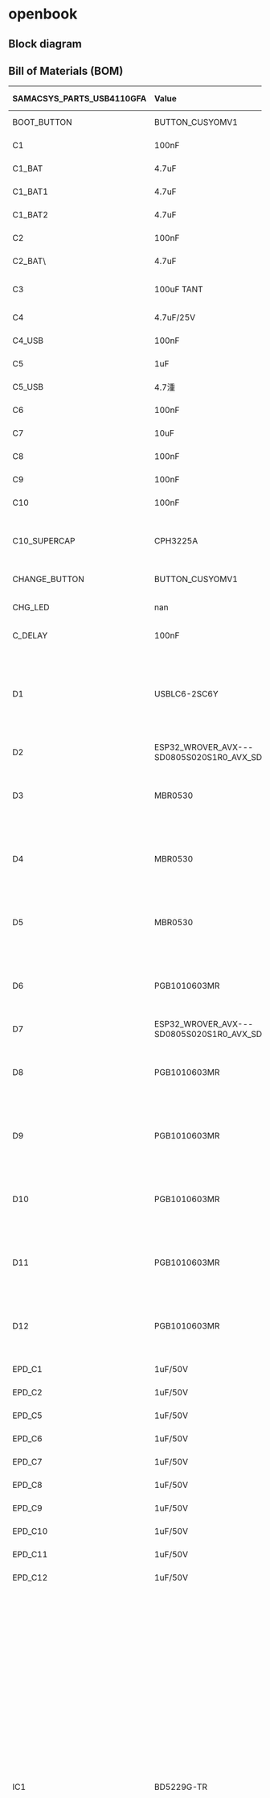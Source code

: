 # openbook

## Block diagram

## Bill of Materials (BOM) 
| SAMACSYS_PARTS_USB4110GFA   | Value                                                                          | Device                                                                                        | Footprint Name                                         | Detailed Description                                                                                                                                                                                                                                                                                                                                                                                                                                                                                 |   ARROW_PART_NUMBER | ARROW_PRICE-STOCK   | AVAILABILITY   | CENTROID_NOT_SPECIFIED   | CHECK_PRICES                                                                                                                                                      | COPYRIGHT                                                                                             | DATASHEET                                                                                          | DESCRIPTION                                                                                                                                                                                                                                                                                                                                                                                                                                                                                          | DIGIKEY_DESCRIPTION        | DIGIKEY_PART_NUMBER   | HEIGHT   | LEAD_FREE   | MANUFACTURER_NAME                 | MANUFACTURER_PART_NUMBER   | MF                  | MFR_NAME          | MOUSER_PART_NUMBER   | MOUSER_PRICE-STOCK                                                                                                  |   MOUSER_TESTING_PART_NUMBER |   MOUSER_TESTING_PRICE-STOCK | MP                  |   MPN | PACKAGE                      | PARTNAME    |   POPULARITY | PREFIX   | PRICE   | PROD_ID    | PURCHASE-URL                                                                                                                                    | ROHS   | SNAPEDA_LINK                                                                            | SPICEMODEL   | SPICEPREFIX   | TEMPERATURE_RANGE_HIGH   | TEMPERATURE_RANGE_LOW   | TP_SIGNAL_NAME   | VALUE              |
|:----------------------------|:-------------------------------------------------------------------------------|:----------------------------------------------------------------------------------------------|:-------------------------------------------------------|:-----------------------------------------------------------------------------------------------------------------------------------------------------------------------------------------------------------------------------------------------------------------------------------------------------------------------------------------------------------------------------------------------------------------------------------------------------------------------------------------------------|--------------------:|:--------------------|:---------------|:-------------------------|:------------------------------------------------------------------------------------------------------------------------------------------------------------------|:------------------------------------------------------------------------------------------------------|:---------------------------------------------------------------------------------------------------|:-----------------------------------------------------------------------------------------------------------------------------------------------------------------------------------------------------------------------------------------------------------------------------------------------------------------------------------------------------------------------------------------------------------------------------------------------------------------------------------------------------|:---------------------------|:----------------------|:---------|:------------|:----------------------------------|:---------------------------|:--------------------|:------------------|:---------------------|:--------------------------------------------------------------------------------------------------------------------|-----------------------------:|-----------------------------:|:--------------------|------:|:-----------------------------|:------------|-------------:|:---------|:--------|:-----------|:------------------------------------------------------------------------------------------------------------------------------------------------|:-------|:----------------------------------------------------------------------------------------|:-------------|:--------------|:-------------------------|:------------------------|:-----------------|:-------------------|
| BOOT_BUTTON                 | BUTTON_CUSYOMV1                                                                | BUTTON_CUSYOMV1                                                                               | MYBUTTON                                               | nan                                                                                                                                                                                                                                                                                                                                                                                                                                                                                                  |                 nan | nan                 | nan            | nan                      | https://industry.panasonic.com/global/en/products/control/switch/light-touch/number/evqpuj02k                                                                     | nan                                                                                                   | nan                                                                                                | nan                                                                                                                                                                                                                                                                                                                                                                                                                                                                                                  | nan                        | nan                   | nan      | nan         | nan                               | nan                        | nan                 | nan               | nan                  | nan                                                                                                                 |                          nan |                          nan | nan                 |   nan | nan                          | nan         |          nan | nan      | nan     | nan        | nan                                                                                                                                             | nan    | nan                                                                                     | nan          | nan           | nan                      | nan                     | nan              | nan                |
| C1                          | 100nF                                                                          | ESP32_WROVER_EAGLE-LTSPICE_CC0402                                                             | ESP32_WROVER_EAGLE-LTSPICE_C0402                       | CAPACITOR, European symbol                                                                                                                                                                                                                                                                                                                                                                                                                                                                           |                 nan | nan                 | nan            | nan                      | https://componentsearchengine.com/part-view/CC0402MRX5R5BB106/YAGEO                                                                                               | nan                                                                                                   | nan                                                                                                | nan                                                                                                                                                                                                                                                                                                                                                                                                                                                                                                  | nan                        | nan                   | nan      | nan         | nan                               | nan                        | nan                 | nan               | nan                  | nan                                                                                                                 |                          nan |                          nan | nan                 |   nan | nan                          | nan         |          nan | nan      | nan     | nan        | nan                                                                                                                                             | nan    | nan                                                                                     | NONE         | C             | nan                      | nan                     | nan              | nan                |
| C1_BAT                      | 4.7uF                                                                          | ESP32_WROVER_EAGLE-LTSPICE_CC0402                                                             | ESP32_WROVER_EAGLE-LTSPICE_C0402                       | CAPACITOR, European symbol                                                                                                                                                                                                                                                                                                                                                                                                                                                                           |                 nan | nan                 | nan            | nan                      | nan                                                                                                                                                               | nan                                                                                                   | nan                                                                                                | nan                                                                                                                                                                                                                                                                                                                                                                                                                                                                                                  | nan                        | nan                   | nan      | nan         | nan                               | nan                        | nan                 | nan               | nan                  | nan                                                                                                                 |                          nan |                          nan | nan                 |   nan | nan                          | nan         |          nan | nan      | nan     | nan        | nan                                                                                                                                             | nan    | nan                                                                                     | NONE         | C             | nan                      | nan                     | nan              | nan                |
| C1_BAT1                     | 4.7uF                                                                          | https://componentsearchengine.com/part-view/R0402%201%25%20100%20K%20(RC0402FR-07100KL)/YAGEO | EAGLE-LTSPICE_C0402                                    | CAPACITOR, European symbol                                                                                                                                                                                                                                                                                                                                                                                                                                                                           |                 nan | nan                 | nan            | nan                      | nan                                                                                                                                                               | nan                                                                                                   | nan                                                                                                | nan                                                                                                                                                                                                                                                                                                                                                                                                                                                                                                  | nan                        | nan                   | nan      | nan         | nan                               | nan                        | nan                 | nan               | nan                  | nan                                                                                                                 |                          nan |                          nan | nan                 |   nan | nan                          | nan         |          nan | nan      | nan     | nan        | nan                                                                                                                                             | nan    | nan                                                                                     | NONE         | C             | nan                      | nan                     | nan              | nan                |
| C1_BAT2                     | 4.7uF                                                                          | EAGLE-LTSPICE_CC0402                                                                          | EAGLE-LTSPICE_C0402                                    | CAPACITOR, European symbol                                                                                                                                                                                                                                                                                                                                                                                                                                                                           |                 nan | nan                 | nan            | nan                      | nan                                                                                                                                                               | nan                                                                                                   | nan                                                                                                | nan                                                                                                                                                                                                                                                                                                                                                                                                                                                                                                  | nan                        | nan                   | nan      | nan         | nan                               | nan                        | nan                 | nan               | nan                  | nan                                                                                                                 |                          nan |                          nan | nan                 |   nan | nan                          | nan         |          nan | nan      | nan     | nan        | nan                                                                                                                                             | nan    | nan                                                                                     | NONE         | C             | nan                      | nan                     | nan              | nan                |
| C2                          | 100nF                                                                          | ESP32_WROVER_EAGLE-LTSPICE_CC0402                                                             | ESP32_WROVER_EAGLE-LTSPICE_C0402                       | CAPACITOR, European symbol                                                                                                                                                                                                                                                                                                                                                                                                                                                                           |                 nan | nan                 | nan            | nan                      | nan                                                                                                                                                               | nan                                                                                                   | nan                                                                                                | nan                                                                                                                                                                                                                                                                                                                                                                                                                                                                                                  | nan                        | nan                   | nan      | nan         | nan                               | nan                        | nan                 | nan               | nan                  | nan                                                                                                                 |                          nan |                          nan | nan                 |   nan | nan                          | nan         |          nan | nan      | nan     | nan        | nan                                                                                                                                             | nan    | nan                                                                                     | NONE         | C             | nan                      | nan                     | nan              | nan                |
| C2_BAT\                     | 4.7uF                                                                          | ESP32_WROVER_EAGLE-LTSPICE_CC0402                                                             | ESP32_WROVER_EAGLE-LTSPICE_C0402                       | CAPACITOR, European symbol                                                                                                                                                                                                                                                                                                                                                                                                                                                                           |                 nan | nan                 | nan            | nan                      | nan                                                                                                                                                               | nan                                                                                                   | nan                                                                                                | nan                                                                                                                                                                                                                                                                                                                                                                                                                                                                                                  | nan                        | nan                   | nan      | nan         | nan                               | nan                        | nan                 | nan               | nan                  | nan                                                                                                                 |                          nan |                          nan | nan                 |   nan | nan                          | nan         |          nan | nan      | nan     | nan        | nan                                                                                                                                             | nan    | nan                                                                                     | NONE         | C             | nan                      | nan                     | nan              | nan                |
| C3                          | 100uF TANT                                                                     | RCL_CPOL-EUCT3528                                                                             | RCL_CT3528                                             | POLARIZED CAPACITOR, European symbol                                                                                                                                                                                                                                                                                                                                                                                                                                                                 |                 nan | nan                 | nan            | nan                      | https://a360.co/4iZy6AA                                                                                                                                           | nan                                                                                                   | nan                                                                                                | nan                                                                                                                                                                                                                                                                                                                                                                                                                                                                                                  | nan                        | nan                   | nan      | nan         | nan                               | nan                        | nan                 | nan               | nan                  | nan                                                                                                                 |                          nan |                          nan | nan                 |   nan | nan                          | nan         |            0 | nan      | nan     | nan        | nan                                                                                                                                             | nan    | nan                                                                                     | nan          | C             | nan                      | nan                     | nan              | nan                |
| C4                          | 4.7uF/25V                                                                      | ESP32_WROVER_EAGLE-LTSPICE_CC0402                                                             | ESP32_WROVER_EAGLE-LTSPICE_C0402                       | CAPACITOR, European symbol                                                                                                                                                                                                                                                                                                                                                                                                                                                                           |                 nan | nan                 | nan            | nan                      | nan                                                                                                                                                               | nan                                                                                                   | nan                                                                                                | nan                                                                                                                                                                                                                                                                                                                                                                                                                                                                                                  | nan                        | nan                   | nan      | nan         | nan                               | nan                        | nan                 | nan               | nan                  | nan                                                                                                                 |                          nan |                          nan | nan                 |   nan | nan                          | nan         |          nan | nan      | nan     | nan        | nan                                                                                                                                             | nan    | nan                                                                                     | NONE         | C             | nan                      | nan                     | nan              | nan                |
| C4_USB                      | 100nF                                                                          | ESP32_WROVER_EAGLE-LTSPICE_CC0402                                                             | ESP32_WROVER_EAGLE-LTSPICE_C0402                       | CAPACITOR, European symbol                                                                                                                                                                                                                                                                                                                                                                                                                                                                           |                 nan | nan                 | nan            | nan                      | nan                                                                                                                                                               | nan                                                                                                   | nan                                                                                                | nan                                                                                                                                                                                                                                                                                                                                                                                                                                                                                                  | nan                        | nan                   | nan      | nan         | nan                               | nan                        | nan                 | nan               | nan                  | nan                                                                                                                 |                          nan |                          nan | nan                 |   nan | nan                          | nan         |          nan | nan      | nan     | nan        | nan                                                                                                                                             | nan    | nan                                                                                     | NONE         | C             | nan                      | nan                     | nan              | nan                |
| C5                          | 1uF                                                                            | ESP32_WROVER_EAGLE-LTSPICE_CC0402                                                             | ESP32_WROVER_EAGLE-LTSPICE_C0402                       | CAPACITOR, European symbol                                                                                                                                                                                                                                                                                                                                                                                                                                                                           |                 nan | nan                 | nan            | nan                      | nan                                                                                                                                                               | nan                                                                                                   | nan                                                                                                | nan                                                                                                                                                                                                                                                                                                                                                                                                                                                                                                  | nan                        | nan                   | nan      | nan         | nan                               | nan                        | nan                 | nan               | nan                  | nan                                                                                                                 |                          nan |                          nan | nan                 |   nan | nan                          | nan         |          nan | nan      | nan     | nan        | nan                                                                                                                                             | nan    | nan                                                                                     | NONE         | C             | nan                      | nan                     | nan              | nan                |
| C5_USB                      | 4.7湩                                                                          | ESP32_WROVER_EAGLE-LTSPICE_CC0402                                                             | ESP32_WROVER_EAGLE-LTSPICE_C0402                       | CAPACITOR, European symbol                                                                                                                                                                                                                                                                                                                                                                                                                                                                           |                 nan | nan                 | nan            | nan                      | nan                                                                                                                                                               | nan                                                                                                   | nan                                                                                                | nan                                                                                                                                                                                                                                                                                                                                                                                                                                                                                                  | nan                        | nan                   | nan      | nan         | nan                               | nan                        | nan                 | nan               | nan                  | nan                                                                                                                 |                          nan |                          nan | nan                 |   nan | nan                          | nan         |          nan | nan      | nan     | nan        | nan                                                                                                                                             | nan    | nan                                                                                     | NONE         | C             | nan                      | nan                     | nan              | nan                |
| C6                          | 100nF                                                                          | ESP32_WROVER_EAGLE-LTSPICE_CC0402                                                             | ESP32_WROVER_EAGLE-LTSPICE_C0402                       | CAPACITOR, European symbol                                                                                                                                                                                                                                                                                                                                                                                                                                                                           |                 nan | nan                 | nan            | nan                      | nan                                                                                                                                                               | nan                                                                                                   | nan                                                                                                | nan                                                                                                                                                                                                                                                                                                                                                                                                                                                                                                  | nan                        | nan                   | nan      | nan         | nan                               | nan                        | nan                 | nan               | nan                  | nan                                                                                                                 |                          nan |                          nan | nan                 |   nan | nan                          | nan         |          nan | nan      | nan     | nan        | nan                                                                                                                                             | nan    | nan                                                                                     | NONE         | C             | nan                      | nan                     | nan              | nan                |
| C7                          | 10uF                                                                           | ESP32_WROVER_EAGLE-LTSPICE_CC0402                                                             | ESP32_WROVER_EAGLE-LTSPICE_C0402                       | CAPACITOR, European symbol                                                                                                                                                                                                                                                                                                                                                                                                                                                                           |                 nan | nan                 | nan            | nan                      | nan                                                                                                                                                               | nan                                                                                                   | nan                                                                                                | nan                                                                                                                                                                                                                                                                                                                                                                                                                                                                                                  | nan                        | nan                   | nan      | nan         | nan                               | nan                        | nan                 | nan               | nan                  | nan                                                                                                                 |                          nan |                          nan | nan                 |   nan | nan                          | nan         |          nan | nan      | nan     | nan        | nan                                                                                                                                             | nan    | nan                                                                                     | NONE         | C             | nan                      | nan                     | nan              | nan                |
| C8                          | 100nF                                                                          | ESP32_WROVER_EAGLE-LTSPICE_CC0402                                                             | ESP32_WROVER_EAGLE-LTSPICE_C0402                       | CAPACITOR, European symbol                                                                                                                                                                                                                                                                                                                                                                                                                                                                           |                 nan | nan                 | nan            | nan                      | nan                                                                                                                                                               | nan                                                                                                   | nan                                                                                                | nan                                                                                                                                                                                                                                                                                                                                                                                                                                                                                                  | nan                        | nan                   | nan      | nan         | nan                               | nan                        | nan                 | nan               | nan                  | nan                                                                                                                 |                          nan |                          nan | nan                 |   nan | nan                          | nan         |          nan | nan      | nan     | nan        | nan                                                                                                                                             | nan    | nan                                                                                     | NONE         | C             | nan                      | nan                     | nan              | nan                |
| C9                          | 100nF                                                                          | EAGLE-LTSPICE_CC0402                                                                          | EAGLE-LTSPICE_C0402                                    | CAPACITOR, European symbol                                                                                                                                                                                                                                                                                                                                                                                                                                                                           |                 nan | nan                 | nan            | nan                      | nan                                                                                                                                                               | nan                                                                                                   | nan                                                                                                | nan                                                                                                                                                                                                                                                                                                                                                                                                                                                                                                  | nan                        | nan                   | nan      | nan         | nan                               | nan                        | nan                 | nan               | nan                  | nan                                                                                                                 |                          nan |                          nan | nan                 |   nan | nan                          | nan         |          nan | nan      | nan     | nan        | nan                                                                                                                                             | nan    | nan                                                                                     | NONE         | C             | nan                      | nan                     | nan              | nan                |
| C10                         | 100nF                                                                          | ESP32_WROVER_EAGLE-LTSPICE_CC0402                                                             | ESP32_WROVER_EAGLE-LTSPICE_C0402                       | CAPACITOR, European symbol                                                                                                                                                                                                                                                                                                                                                                                                                                                                           |                 nan | nan                 | nan            | nan                      | nan                                                                                                                                                               | nan                                                                                                   | nan                                                                                                | nan                                                                                                                                                                                                                                                                                                                                                                                                                                                                                                  | nan                        | nan                   | nan      | nan         | nan                               | nan                        | nan                 | nan               | nan                  | nan                                                                                                                 |                          nan |                          nan | nan                 |   nan | nan                          | nan         |          nan | nan      | nan     | nan        | nan                                                                                                                                             | nan    | nan                                                                                     | NONE         | C             | nan                      | nan                     | nan              | nan                |
| C10_SUPERCAP                | CPH3225A                                                                       | CPH3225A                                                                                      | CAPCP3225X100N                                         | Cap 0.011F 3.3V 1210 Flat Check availability                                                                                                                                                                                                                                                                                                                                                                                                                                                         |                 nan | nan                 | Not in stock   | nan                      | https://www.snapeda.com/parts/CPH3225A/Seiko+Instruments/view-part/?ref=eda                                                                                       | nan                                                                                                   | nan                                                                                                | 11 mF (EDLC) Supercapacitor 3.3 V 1210 (3225 Metric) - -                                                                                                                                                                                                                                                                                                                                                                                                                                             | nan                        | nan                   | nan      | nan         | nan                               | nan                        | Seiko Instruments   | nan               | nan                  | nan                                                                                                                 |                          nan |                          nan | CPH3225A            |   nan | 1210 Seiko                   | nan         |          nan | nan      | None    | nan        | https://www.snapeda.com/api/url_track_click_mouser/?unipart_id=562593&manufacturer=Seiko Instruments&part_name=CPH3225A&search_term=None        | nan    | https://www.snapeda.com/parts/CPH3225A/Seiko+Instruments/view-part/?ref=snap            | nan          | nan           | nan                      | nan                     | nan              | nan                |
| CHANGE_BUTTON               | BUTTON_CUSYOMV1                                                                | BUTTON_CUSYOMV1                                                                               | MYBUTTON                                               | nan                                                                                                                                                                                                                                                                                                                                                                                                                                                                                                  |                 nan | nan                 | nan            | nan                      | https://industry.panasonic.com/global/en/products/control/switch/light-touch/number/evqpuj02k                                                                     | nan                                                                                                   | nan                                                                                                | nan                                                                                                                                                                                                                                                                                                                                                                                                                                                                                                  | nan                        | nan                   | nan      | nan         | nan                               | nan                        | nan                 | nan               | nan                  | nan                                                                                                                 |                          nan |                          nan | nan                 |   nan | nan                          | nan         |          nan | nan      | nan     | nan        | nan                                                                                                                                             | nan    | nan                                                                                     | nan          | nan           | nan                      | nan                     | nan              | nan                |
| CHG_LED                     | nan                                                                            | ADAFRUIT_LEDCHIP-LED0603                                                                      | ADAFRUIT_CHIP-LED0603                                  | LED                                                                                                                                                                                                                                                                                                                                                                                                                                                                                                  |                 nan | nan                 | nan            | nan                      | https://www.snapeda.com/parts/KP-1608SURCK/Kingbright/view-part/?ref=search&t=LED%200603 SAU https://www.snapeda.com/parts/7012X1/VCC/view-part/?ref=search&t=led | nan                                                                                                   | nan                                                                                                | nan                                                                                                                                                                                                                                                                                                                                                                                                                                                                                                  | nan                        | nan                   | nan      | nan         | nan                               | nan                        | nan                 | nan               | nan                  | nan                                                                                                                 |                          nan |                          nan | nan                 |   nan | nan                          | nan         |          nan | nan      | nan     | nan        | nan                                                                                                                                             | nan    | nan                                                                                     | nan          | nan           | nan                      | nan                     | nan              | nan                |
| C_DELAY                     | 100nF                                                                          | ESP32_WROVER_EAGLE-LTSPICE_CC0402                                                             | ESP32_WROVER_EAGLE-LTSPICE_C0402                       | CAPACITOR, European symbol                                                                                                                                                                                                                                                                                                                                                                                                                                                                           |                 nan | nan                 | nan            | nan                      | nan                                                                                                                                                               | nan                                                                                                   | nan                                                                                                | nan                                                                                                                                                                                                                                                                                                                                                                                                                                                                                                  | nan                        | nan                   | nan      | nan         | nan                               | nan                        | nan                 | nan               | nan                  | nan                                                                                                                 |                          nan |                          nan | nan                 |   nan | nan                          | nan         |          nan | nan      | nan     | nan        | nan                                                                                                                                             | nan    | nan                                                                                     | NONE         | C             | nan                      | nan                     | nan              | nan                |
| D1                          | USBLC6-2SC6Y                                                                   | USBLC6-2SC6Y                                                                                  | SOT95P280X145-6N                                       | Low Cap. ESD Protection Auto SOT-23-6 STMicroelectronics USBLC6-2SC6Y, Dual Uni-Directional TVS Diode Array, 6-Pin SOT-23                                                                                                                                                                                                                                                                                                                                                                            |                 nan | nan                 | In Stock       | nan                      | https://www.snapeda.com/parts/USBLC6-2SC6Y/STMicroelectronics/view-part/?ref=eda                                                                                  | nan                                                                                                   | nan                                                                                                | 17V Clamp 5A (8/20盜) Ipp Tvs Diode Surface Mount SOT-23-6                                                                                                                                                                                                                                                                                                                                                                                                                                           | nan                        | nan                   | nan      | nan         | nan                               | nan                        | STMicroelectronics  | nan               | nan                  | nan                                                                                                                 |                          nan |                          nan | USBLC6-2SC6Y        |   nan | SOT-23-6 STMicroelectronics  | nan         |          nan | nan      | None    | nan        | nan                                                                                                                                             | nan    | https://www.snapeda.com/parts/USBLC6-2SC6Y/STMicroelectronics/view-part/?ref=snap       | nan          | nan           | nan                      | nan                     | nan              | nan                |
| D2                          | ESP32_WROVER_AVX---SD0805S020S1R0_AVX_SD0805S020S1R0_0_0AVX_SD0805S020S1R0_0_0 | ESP32_WROVER_AVX---SD0805S020S1R0_AVX_SD0805S020S1R0_0_0AVX_SD0805S020S1R0_0_0                | ESP32_WROVER_AVX---SD0805S020S1R0_AVX_SD0805S020S1R0_0 | Schottky Barrier Rectifier Diode                                                                                                                                                                                                                                                                                                                                                                                                                                                                     |                 nan | nan                 | nan            | No                       | https://eu.mouser.com/ProductDetail/KYOCERA-AVX/SD0805S020S1R0?qs=jCA%252BPfw4LHbpkAoSnwrdjw%3D%3D                                                                | nan                                                                                                   | http://datasheets.avx.com/schottky.pdf                                                             | nan                                                                                                                                                                                                                                                                                                                                                                                                                                                                                                  | DIODE SCHOTTKY 20V 1A 0805 | 478-7800-1-ND         | nan      | yes         | nan                               | nan                        | AVX                 | nan               | 581-SD0805S020S1R0   | nan                                                                                                                 |                          nan |                          nan | nan                 |   nan | 0805 (2012 metric)           | nan         |          nan | D        | nan     | nan        | nan                                                                                                                                             | yes    | nan                                                                                     | nan          | nan           | +125蚓                   | -55蚓                   | nan              | nan                |
| D3                          | MBR0530                                                                        | MBR0530                                                                                       | SOD3716X135N                                           | ON SEMICONDUCTOR - MBR0530 - DIODE, SCHOTTKY, 0.5A, 30V, SOD-123                                                                                                                                                                                                                                                                                                                                                                                                                                     |                 nan | nan                 | In Stock       | nan                      | https://eu.mouser.com/ProductDetail/KYOCERA-AVX/SD0805S020S1R0?qs=jCA%252BPfw4LHbpkAoSnwrdjw%3D%3D                                                                | nan                                                                                                   | nan                                                                                                | Diode Schottky 30 V 500mA Surface Mount SOD-123                                                                                                                                                                                                                                                                                                                                                                                                                                                      | nan                        | nan                   | nan      | nan         | nan                               | nan                        | ON Semiconductor    | nan               | nan                  | nan                                                                                                                 |                          nan |                          nan | MBR0530             |   nan | SOD-123-2 ON Semiconductor   | nan         |          nan | nan      | None    | nan        | https://www.snapeda.com/api/url_track_click_mouser/?unipart_id=179458&manufacturer=ON Semiconductor&part_name=MBR0530&search_term=None          | nan    | https://www.snapeda.com/parts/MBR0530/Onsemi/view-part/?ref=snap                        | nan          | nan           | nan                      | nan                     | nan              | nan                |
| D4                          | MBR0530                                                                        | MBR0530                                                                                       | SOD3716X135N                                           | ON SEMICONDUCTOR - MBR0530 - DIODE, SCHOTTKY, 0.5A, 30V, SOD-123                                                                                                                                                                                                                                                                                                                                                                                                                                     |                 nan | nan                 | In Stock       | nan                      | https://www.snapeda.com/parts/MBR0530/Onsemi/view-part/?ref=eda                                                                                                   | nan                                                                                                   | nan                                                                                                | Diode Schottky 30 V 500mA Surface Mount SOD-123                                                                                                                                                                                                                                                                                                                                                                                                                                                      | nan                        | nan                   | nan      | nan         | nan                               | nan                        | ON Semiconductor    | nan               | nan                  | nan                                                                                                                 |                          nan |                          nan | MBR0530             |   nan | SOD-123-2 ON Semiconductor   | nan         |          nan | nan      | None    | nan        | https://www.snapeda.com/api/url_track_click_mouser/?unipart_id=179458&manufacturer=ON Semiconductor&part_name=MBR0530&search_term=None          | nan    | https://www.snapeda.com/parts/MBR0530/Onsemi/view-part/?ref=snap                        | nan          | nan           | nan                      | nan                     | nan              | nan                |
| D5                          | MBR0530                                                                        | MBR0530                                                                                       | SOD3716X135N                                           | ON SEMICONDUCTOR - MBR0530 - DIODE, SCHOTTKY, 0.5A, 30V, SOD-123                                                                                                                                                                                                                                                                                                                                                                                                                                     |                 nan | nan                 | In Stock       | nan                      | https://www.snapeda.com/parts/MBR0530/Onsemi/view-part/?ref=eda                                                                                                   | nan                                                                                                   | nan                                                                                                | Diode Schottky 30 V 500mA Surface Mount SOD-123                                                                                                                                                                                                                                                                                                                                                                                                                                                      | nan                        | nan                   | nan      | nan         | nan                               | nan                        | ON Semiconductor    | nan               | nan                  | nan                                                                                                                 |                          nan |                          nan | MBR0530             |   nan | SOD-123-2 ON Semiconductor   | nan         |          nan | nan      | None    | nan        | https://www.snapeda.com/api/url_track_click_mouser/?unipart_id=179458&manufacturer=ON Semiconductor&part_name=MBR0530&search_term=None          | nan    | https://www.snapeda.com/parts/MBR0530/Onsemi/view-part/?ref=snap                        | nan          | nan           | nan                      | nan                     | nan              | nan                |
| D6                          | PGB1010603MR                                                                   | PGB1010603MR                                                                                  | DIOC1608X36N                                           | Check availability                                                                                                                                                                                                                                                                                                                                                                                                                                                                                   |                 nan | nan                 | In Stock       | nan                      | https://www.snapeda.com/parts/PGB1010603MR/Littelfuse/view-part/?ref=eda                                                                                          | nan                                                                                                   | nan                                                                                                | 150V (Typ) Clamp - Ipp Tvs Diode Surface Mount 0603 (1608 Metric)                                                                                                                                                                                                                                                                                                                                                                                                                                    | nan                        | nan                   | nan      | nan         | nan                               | nan                        | Littelfuse Inc.     | nan               | nan                  | nan                                                                                                                 |                          nan |                          nan | PGB1010603MR        |   nan | 0603 Littelfuse Inc.         | nan         |          nan | nan      | None    | nan        | https://www.snapeda.com/api/url_track_click_mouser/?unipart_id=5659453&manufacturer=Littelfuse Inc.&part_name=PGB1010603MR&search_term=None     | nan    | https://www.snapeda.com/parts/PGB1010603MR/Littelfuse/view-part/?ref=snap               | nan          | nan           | nan                      | nan                     | nan              | nan                |
| D7                          | ESP32_WROVER_AVX---SD0805S020S1R0_AVX_SD0805S020S1R0_0_0AVX_SD0805S020S1R0_0_0 | ESP32_WROVER_AVX---SD0805S020S1R0_AVX_SD0805S020S1R0_0_0AVX_SD0805S020S1R0_0_0                | ESP32_WROVER_AVX---SD0805S020S1R0_AVX_SD0805S020S1R0_0 | Schottky Barrier Rectifier Diode                                                                                                                                                                                                                                                                                                                                                                                                                                                                     |                 nan | nan                 | nan            | No                       | https://eu.mouser.com/ProductDetail/KYOCERA-AVX/SD0805S020S1R0?qs=jCA%252BPfw4LHbpkAoSnwrdjw%3D%3D                                                                | nan                                                                                                   | http://datasheets.avx.com/schottky.pdf                                                             | nan                                                                                                                                                                                                                                                                                                                                                                                                                                                                                                  | DIODE SCHOTTKY 20V 1A 0805 | 478-7800-1-ND         | nan      | yes         | nan                               | nan                        | AVX                 | nan               | 581-SD0805S020S1R0   | nan                                                                                                                 |                          nan |                          nan | nan                 |   nan | 0805 (2012 metric)           | nan         |          nan | D        | nan     | nan        | nan                                                                                                                                             | yes    | nan                                                                                     | nan          | nan           | +125蚓                   | -55蚓                   | nan              | nan                |
| D8                          | PGB1010603MR                                                                   | PGB1010603MR                                                                                  | DIOC1608X36N                                           | Check availability                                                                                                                                                                                                                                                                                                                                                                                                                                                                                   |                 nan | nan                 | In Stock       | nan                      | https://www.snapeda.com/parts/PGB1010603MR/Littelfuse/view-part/?ref=eda                                                                                          | nan                                                                                                   | nan                                                                                                | 150V (Typ) Clamp - Ipp Tvs Diode Surface Mount 0603 (1608 Metric)                                                                                                                                                                                                                                                                                                                                                                                                                                    | nan                        | nan                   | nan      | nan         | nan                               | nan                        | Littelfuse Inc.     | nan               | nan                  | nan                                                                                                                 |                          nan |                          nan | PGB1010603MR        |   nan | 0603 Littelfuse Inc.         | nan         |          nan | nan      | None    | nan        | https://www.snapeda.com/api/url_track_click_mouser/?unipart_id=5659453&manufacturer=Littelfuse Inc.&part_name=PGB1010603MR&search_term=None     | nan    | https://www.snapeda.com/parts/PGB1010603MR/Littelfuse/view-part/?ref=snap               | nan          | nan           | nan                      | nan                     | nan              | nan                |
| D9                          | PGB1010603MR                                                                   | PGB1010603MR                                                                                  | DIOC1608X36N                                           | Check availability                                                                                                                                                                                                                                                                                                                                                                                                                                                                                   |                 nan | nan                 | In Stock       | nan                      | https://www.snapeda.com/parts/PGB1010603MR/Littelfuse/view-part/?ref=eda                                                                                          | nan                                                                                                   | nan                                                                                                | 150V (Typ) Clamp - Ipp Tvs Diode Surface Mount 0603 (1608 Metric)                                                                                                                                                                                                                                                                                                                                                                                                                                    | nan                        | nan                   | nan      | nan         | nan                               | nan                        | Littelfuse Inc.     | nan               | nan                  | nan                                                                                                                 |                          nan |                          nan | PGB1010603MR        |   nan | 0603 Littelfuse Inc.         | nan         |          nan | nan      | None    | nan        | https://www.snapeda.com/api/url_track_click_mouser/?unipart_id=5659453&manufacturer=Littelfuse Inc.&part_name=PGB1010603MR&search_term=None     | nan    | https://www.snapeda.com/parts/PGB1010603MR/Littelfuse/view-part/?ref=snap               | nan          | nan           | nan                      | nan                     | nan              | nan                |
| D10                         | PGB1010603MR                                                                   | PGB1010603MR                                                                                  | DIOC1608X36N                                           | Check availability                                                                                                                                                                                                                                                                                                                                                                                                                                                                                   |                 nan | nan                 | In Stock       | nan                      | https://www.snapeda.com/parts/PGB1010603MR/Littelfuse/view-part/?ref=eda                                                                                          | nan                                                                                                   | nan                                                                                                | 150V (Typ) Clamp - Ipp Tvs Diode Surface Mount 0603 (1608 Metric)                                                                                                                                                                                                                                                                                                                                                                                                                                    | nan                        | nan                   | nan      | nan         | nan                               | nan                        | Littelfuse Inc.     | nan               | nan                  | nan                                                                                                                 |                          nan |                          nan | PGB1010603MR        |   nan | 0603 Littelfuse Inc.         | nan         |          nan | nan      | None    | nan        | https://www.snapeda.com/api/url_track_click_mouser/?unipart_id=5659453&manufacturer=Littelfuse Inc.&part_name=PGB1010603MR&search_term=None     | nan    | https://www.snapeda.com/parts/PGB1010603MR/Littelfuse/view-part/?ref=snap               | nan          | nan           | nan                      | nan                     | nan              | nan                |
| D11                         | PGB1010603MR                                                                   | PGB1010603MR                                                                                  | DIOC1608X36N                                           | Check availability                                                                                                                                                                                                                                                                                                                                                                                                                                                                                   |                 nan | nan                 | In Stock       | nan                      | https://www.snapeda.com/parts/PGB1010603MR/Littelfuse/view-part/?ref=eda                                                                                          | nan                                                                                                   | nan                                                                                                | 150V (Typ) Clamp - Ipp Tvs Diode Surface Mount 0603 (1608 Metric)                                                                                                                                                                                                                                                                                                                                                                                                                                    | nan                        | nan                   | nan      | nan         | nan                               | nan                        | Littelfuse Inc.     | nan               | nan                  | nan                                                                                                                 |                          nan |                          nan | PGB1010603MR        |   nan | 0603 Littelfuse Inc.         | nan         |          nan | nan      | None    | nan        | https://www.snapeda.com/api/url_track_click_mouser/?unipart_id=5659453&manufacturer=Littelfuse Inc.&part_name=PGB1010603MR&search_term=None     | nan    | https://www.snapeda.com/parts/PGB1010603MR/Littelfuse/view-part/?ref=snap               | nan          | nan           | nan                      | nan                     | nan              | nan                |
| D12                         | PGB1010603MR                                                                   | PGB1010603MR                                                                                  | DIOC1608X36N                                           | Check availability                                                                                                                                                                                                                                                                                                                                                                                                                                                                                   |                 nan | nan                 | In Stock       | nan                      | https://www.snapeda.com/parts/PGB1010603MR/Littelfuse/view-part/?ref=eda                                                                                          | nan                                                                                                   | nan                                                                                                | 150V (Typ) Clamp - Ipp Tvs Diode Surface Mount 0603 (1608 Metric)                                                                                                                                                                                                                                                                                                                                                                                                                                    | nan                        | nan                   | nan      | nan         | nan                               | nan                        | Littelfuse Inc.     | nan               | nan                  | nan                                                                                                                 |                          nan |                          nan | PGB1010603MR        |   nan | 0603 Littelfuse Inc.         | nan         |          nan | nan      | None    | nan        | https://www.snapeda.com/api/url_track_click_mouser/?unipart_id=5659453&manufacturer=Littelfuse Inc.&part_name=PGB1010603MR&search_term=None     | nan    | https://www.snapeda.com/parts/PGB1010603MR/Littelfuse/view-part/?ref=snap               | nan          | nan           | nan                      | nan                     | nan              | nan                |
| EPD_C1                      | 1uF/50V                                                                        | ESP32_WROVER_EAGLE-LTSPICE_CC0402                                                             | ESP32_WROVER_EAGLE-LTSPICE_C0402                       | CAPACITOR, European symbol                                                                                                                                                                                                                                                                                                                                                                                                                                                                           |                 nan | nan                 | nan            | nan                      | nan                                                                                                                                                               | nan                                                                                                   | nan                                                                                                | nan                                                                                                                                                                                                                                                                                                                                                                                                                                                                                                  | nan                        | nan                   | nan      | nan         | nan                               | nan                        | nan                 | nan               | nan                  | nan                                                                                                                 |                          nan |                          nan | nan                 |   nan | nan                          | nan         |          nan | nan      | nan     | nan        | nan                                                                                                                                             | nan    | nan                                                                                     | NONE         | C             | nan                      | nan                     | nan              | nan                |
| EPD_C2                      | 1uF/50V                                                                        | ESP32_WROVER_EAGLE-LTSPICE_CC0402                                                             | ESP32_WROVER_EAGLE-LTSPICE_C0402                       | CAPACITOR, European symbol                                                                                                                                                                                                                                                                                                                                                                                                                                                                           |                 nan | nan                 | nan            | nan                      | nan                                                                                                                                                               | nan                                                                                                   | nan                                                                                                | nan                                                                                                                                                                                                                                                                                                                                                                                                                                                                                                  | nan                        | nan                   | nan      | nan         | nan                               | nan                        | nan                 | nan               | nan                  | nan                                                                                                                 |                          nan |                          nan | nan                 |   nan | nan                          | nan         |          nan | nan      | nan     | nan        | nan                                                                                                                                             | nan    | nan                                                                                     | NONE         | C             | nan                      | nan                     | nan              | nan                |
| EPD_C5                      | 1uF/50V                                                                        | ESP32_WROVER_EAGLE-LTSPICE_CC0402                                                             | ESP32_WROVER_EAGLE-LTSPICE_C0402                       | CAPACITOR, European symbol                                                                                                                                                                                                                                                                                                                                                                                                                                                                           |                 nan | nan                 | nan            | nan                      | nan                                                                                                                                                               | nan                                                                                                   | nan                                                                                                | nan                                                                                                                                                                                                                                                                                                                                                                                                                                                                                                  | nan                        | nan                   | nan      | nan         | nan                               | nan                        | nan                 | nan               | nan                  | nan                                                                                                                 |                          nan |                          nan | nan                 |   nan | nan                          | nan         |          nan | nan      | nan     | nan        | nan                                                                                                                                             | nan    | nan                                                                                     | NONE         | C             | nan                      | nan                     | nan              | nan                |
| EPD_C6                      | 1uF/50V                                                                        | ESP32_WROVER_EAGLE-LTSPICE_CC0402                                                             | ESP32_WROVER_EAGLE-LTSPICE_C0402                       | CAPACITOR, European symbol                                                                                                                                                                                                                                                                                                                                                                                                                                                                           |                 nan | nan                 | nan            | nan                      | nan                                                                                                                                                               | nan                                                                                                   | nan                                                                                                | nan                                                                                                                                                                                                                                                                                                                                                                                                                                                                                                  | nan                        | nan                   | nan      | nan         | nan                               | nan                        | nan                 | nan               | nan                  | nan                                                                                                                 |                          nan |                          nan | nan                 |   nan | nan                          | nan         |          nan | nan      | nan     | nan        | nan                                                                                                                                             | nan    | nan                                                                                     | NONE         | C             | nan                      | nan                     | nan              | nan                |
| EPD_C7                      | 1uF/50V                                                                        | ESP32_WROVER_EAGLE-LTSPICE_CC0402                                                             | ESP32_WROVER_EAGLE-LTSPICE_C0402                       | CAPACITOR, European symbol                                                                                                                                                                                                                                                                                                                                                                                                                                                                           |                 nan | nan                 | nan            | nan                      | nan                                                                                                                                                               | nan                                                                                                   | nan                                                                                                | nan                                                                                                                                                                                                                                                                                                                                                                                                                                                                                                  | nan                        | nan                   | nan      | nan         | nan                               | nan                        | nan                 | nan               | nan                  | nan                                                                                                                 |                          nan |                          nan | nan                 |   nan | nan                          | nan         |          nan | nan      | nan     | nan        | nan                                                                                                                                             | nan    | nan                                                                                     | NONE         | C             | nan                      | nan                     | nan              | nan                |
| EPD_C8                      | 1uF/50V                                                                        | ESP32_WROVER_EAGLE-LTSPICE_CC0402                                                             | ESP32_WROVER_EAGLE-LTSPICE_C0402                       | CAPACITOR, European symbol                                                                                                                                                                                                                                                                                                                                                                                                                                                                           |                 nan | nan                 | nan            | nan                      | nan                                                                                                                                                               | nan                                                                                                   | nan                                                                                                | nan                                                                                                                                                                                                                                                                                                                                                                                                                                                                                                  | nan                        | nan                   | nan      | nan         | nan                               | nan                        | nan                 | nan               | nan                  | nan                                                                                                                 |                          nan |                          nan | nan                 |   nan | nan                          | nan         |          nan | nan      | nan     | nan        | nan                                                                                                                                             | nan    | nan                                                                                     | NONE         | C             | nan                      | nan                     | nan              | nan                |
| EPD_C9                      | 1uF/50V                                                                        | ESP32_WROVER_EAGLE-LTSPICE_CC0402                                                             | ESP32_WROVER_EAGLE-LTSPICE_C0402                       | CAPACITOR, European symbol                                                                                                                                                                                                                                                                                                                                                                                                                                                                           |                 nan | nan                 | nan            | nan                      | nan                                                                                                                                                               | nan                                                                                                   | nan                                                                                                | nan                                                                                                                                                                                                                                                                                                                                                                                                                                                                                                  | nan                        | nan                   | nan      | nan         | nan                               | nan                        | nan                 | nan               | nan                  | nan                                                                                                                 |                          nan |                          nan | nan                 |   nan | nan                          | nan         |          nan | nan      | nan     | nan        | nan                                                                                                                                             | nan    | nan                                                                                     | NONE         | C             | nan                      | nan                     | nan              | nan                |
| EPD_C10                     | 1uF/50V                                                                        | ESP32_WROVER_EAGLE-LTSPICE_CC0402                                                             | ESP32_WROVER_EAGLE-LTSPICE_C0402                       | CAPACITOR, European symbol                                                                                                                                                                                                                                                                                                                                                                                                                                                                           |                 nan | nan                 | nan            | nan                      | nan                                                                                                                                                               | nan                                                                                                   | nan                                                                                                | nan                                                                                                                                                                                                                                                                                                                                                                                                                                                                                                  | nan                        | nan                   | nan      | nan         | nan                               | nan                        | nan                 | nan               | nan                  | nan                                                                                                                 |                          nan |                          nan | nan                 |   nan | nan                          | nan         |          nan | nan      | nan     | nan        | nan                                                                                                                                             | nan    | nan                                                                                     | NONE         | C             | nan                      | nan                     | nan              | nan                |
| EPD_C11                     | 1uF/50V                                                                        | ESP32_WROVER_EAGLE-LTSPICE_CC0402                                                             | ESP32_WROVER_EAGLE-LTSPICE_C0402                       | CAPACITOR, European symbol                                                                                                                                                                                                                                                                                                                                                                                                                                                                           |                 nan | nan                 | nan            | nan                      | nan                                                                                                                                                               | nan                                                                                                   | nan                                                                                                | nan                                                                                                                                                                                                                                                                                                                                                                                                                                                                                                  | nan                        | nan                   | nan      | nan         | nan                               | nan                        | nan                 | nan               | nan                  | nan                                                                                                                 |                          nan |                          nan | nan                 |   nan | nan                          | nan         |          nan | nan      | nan     | nan        | nan                                                                                                                                             | nan    | nan                                                                                     | NONE         | C             | nan                      | nan                     | nan              | nan                |
| EPD_C12                     | 1uF/50V                                                                        | ESP32_WROVER_EAGLE-LTSPICE_CC0402                                                             | ESP32_WROVER_EAGLE-LTSPICE_C0402                       | CAPACITOR, European symbol                                                                                                                                                                                                                                                                                                                                                                                                                                                                           |                 nan | nan                 | nan            | nan                      | nan                                                                                                                                                               | nan                                                                                                   | nan                                                                                                | nan                                                                                                                                                                                                                                                                                                                                                                                                                                                                                                  | nan                        | nan                   | nan      | nan         | nan                               | nan                        | nan                 | nan               | nan                  | nan                                                                                                                 |                          nan |                          nan | nan                 |   nan | nan                          | nan         |          nan | nan      | nan     | nan        | nan                                                                                                                                             | nan    | nan                                                                                     | NONE         | C             | nan                      | nan                     | nan              | nan                |
| IC1                         | BD5229G-TR                                                                     | BD5229G-TR                                                                                    | SOT95P280X125-5N                                       | Voltage Detector with Adjustable Delay Time: CMOS processes are utilized to develop high precision, low current consumption CMOS reset ICs that allow arbitrary setting of the delay time. The extensive lineup includes both Nch Open Drain and CMOS output types in a wide range of detection voltages (from 2.3V to 6.0V, in 0.1V steps), enabling selection of the ideal solution based on customer requirements. In addition, the entire series is of course both lead-free and RoHS-compliant. |                 nan | nan                 | nan            | nan                      | https://componentsearchengine.com/part-view/BD5229G-TR/ROHM%20Semiconductor                                                                                       | nan                                                                                                   | nan                                                                                                | Voltage Detector with Adjustable Delay Time: CMOS processes are utilized to develop high precision, low current consumption CMOS reset ICs that allow arbitrary setting of the delay time. The extensive lineup includes both Nch Open Drain and CMOS output types in a wide range of detection voltages (from 2.3V to 6.0V, in 0.1V steps), enabling selection of the ideal solution based on customer requirements. In addition, the entire series is of course both lead-free and RoHS-compliant. | nan                        | nan                   | 1.25mm   | nan         | ROHM Semiconductor                | BD5229G-TR                 | nan                 | nan               | 755-BD5229G-TR       | https://www.mouser.co.uk/ProductDetail/ROHM-Semiconductor/BD5229G-TR?qs=4kLU8WoGk0vvnhrrYwdszw%3D%3D                |                          nan |                          nan | nan                 |   nan | nan                          | nan         |          nan | nan      | nan     | nan        | nan                                                                                                                                             | nan    | nan                                                                                     | nan          | nan           | nan                      | nan                     | nan              | nan                |
| IC4                         | XC6220A331MR-G                                                                 | XC6220A331MR-G                                                                                | SOT95P280X120-5N                                       | LDO Voltage Regulators                                                                                                                                                                                                                                                                                                                                                                                                                                                                               |                 nan | nan                 | nan            | nan                      | https://componentsearchengine.com/part-view/XC6220A331MR-G/Torex                                                                                                  | nan                                                                                                   | nan                                                                                                | LDO Voltage Regulators                                                                                                                                                                                                                                                                                                                                                                                                                                                                               | nan                        | nan                   | 1.2mm    | nan         | Torex                             | XC6220A331MR-G             | nan                 | nan               | 865-XC6220A331MR-G   | https://www.mouser.co.uk/ProductDetail/Torex-Semiconductor/XC6220A331MR-G?qs=AsjdqWjXhJ8ZSWznL1J0gg%3D%3D           |                          nan |                          nan | nan                 |   nan | nan                          | nan         |          nan | nan      | nan     | nan        | nan                                                                                                                                             | nan    | nan                                                                                     | nan          | nan           | nan                      | nan                     | nan              | nan                |
| J1                          | FH34SRJ-24S-0.5SH_99_                                                          | FH34SRJ-24S-0.5SH_99_                                                                         | FH34SRJ24S05SH99                                       | 24 Position FFC, FPC Connector Contacts, Top and Bottom 0.020 (0.50mm) Surface Mount, Right Angle"                                                                                                                                                                                                                                                                                                                                                                                                   |                 nan | nan                 | nan            | nan                      | https://componentsearchengine.com/part-view/XC6220A331MR-G/Torex                                                                                                  | nan                                                                                                   | nan                                                                                                | 24 Position FFC, FPC Connector Contacts, Top and Bottom 0.020 (0.50mm) Surface Mount, Right Angle"                                                                                                                                                                                                                                                                                                                                                                                                   | nan                        | nan                   | 1.1mm    | nan         | Hirose                            | FH34SRJ-24S-0.5SH(99)      | nan                 | nan               | 798-FH34SRJ24S05SH99 | https://www.mouser.co.uk/ProductDetail/Hirose-Connector/FH34SRJ-24S-0.5SH99?qs=vcbW%252B4%252BSTIpKBl5ap9J8Fw%3D%3D |                          nan |                          nan | nan                 |   nan | nan                          | nan         |          nan | nan      | nan     | nan        | nan                                                                                                                                             | nan    | nan                                                                                     | nan          | nan           | nan                      | nan                     | nan              | nan                |
| J2                          | SAMACSYS_PARTS_USB4110-GF-A                                                    | SAMACSYS_PARTS_USB4110-GF-A                                                                   | SAMACSYS_PARTS_USB4110GFA                              | CONN USB 2.0 TYPE-C R/A SMT                                                                                                                                                                                                                                                                                                                                                                                                                                                                          |                 nan | nan                 | nan            | nan                      | https://componentsearchengine.com/part-view/USB4110-GF-A/GCT%20(GLOBAL%20CONNECTOR%20TECHNOLOGY)                                                                  | nan                                                                                                   | nan                                                                                                | CONN USB 2.0 TYPE-C R/A SMT                                                                                                                                                                                                                                                                                                                                                                                                                                                                          | nan                        | nan                   | 3.26mm   | nan         | GCT (GLOBAL CONNECTOR TECHNOLOGY) | USB4110-GF-A               | nan                 | nan               | 640-USB4110-GF-A     | https://www.mouser.co.uk/ProductDetail/GCT/USB4110-GF-A?qs=KUoIvG%2F9IlYiZvIXQjyJeA%3D%3D                           |                          nan |                          nan | nan                 |   nan | nan                          | nan         |          nan | nan      | nan     | nan        | nan                                                                                                                                             | nan    | nan                                                                                     | nan          | nan           | nan                      | nan                     | nan              | nan                |
| J3                          | QWIIC_RIGHT_ANGLE                                                              | QWIIC_CONNECTORJS-1MM                                                                         | JST04_1MM_RA                                           | SparkFun I2C Standard Qwiic Connector                                                                                                                                                                                                                                                                                                                                                                                                                                                                |                 nan | nan                 | nan            | nan                      |                                                                                                                                                                   | nan                                                                                                   | nan                                                                                                | nan                                                                                                                                                                                                                                                                                                                                                                                                                                                                                                  | nan                        | nan                   | nan      | nan         | nan                               | nan                        | nan                 | nan               | nan                  | nan                                                                                                                 |                          nan |                          nan | nan                 |   nan | nan                          | nan         |          nan | nan      | nan     | CONN-13694 | nan                                                                                                                                             | nan    | nan                                                                                     | nan          | nan           | nan                      | nan                     | nan              | QWIIC_RIGHT_ANGLE  |
| J4                          | 112A-TAAR-R03_ATTEND                                                           | 112A-TAAR-R03_ATTEND                                                                          | 112ATAARR03ATTEND                                      | Micro SD Card Socket, Push-Push Type, Top Mount, SMT, H=1.83mm, 10u                                                                                                                                                                                                                                                                                                                                                                                                                                  |                 nan | nan                 | nan            | nan                      | https://store.comet.srl.ro/Catalogue/Product/43497/                                                                                                               | nan                                                                                                   | nan                                                                                                | Micro SD Card Socket, Push-Push Type, Top Mount, SMT, H=1.83mm, 10u                                                                                                                                                                                                                                                                                                                                                                                                                                  | nan                        | nan                   | 1.9mm    | nan         | ATTEND                            | 112A-TAAR-R03 ATTEND       | nan                 | nan               | nan                  | nan                                                                                                                 |                          nan |                          nan | nan                 |   nan | nan                          | nan         |          nan | nan      | nan     | nan        | nan                                                                                                                                             | nan    | nan                                                                                     | nan          | nan           | nan                      | nan                     | nan              | nan                |
| L1                          | 68uH                                                                           | 744043680IND_4828-WE-TPC_WRE                                                                  | IND_4828-WE-TPC_WRE                                    | nan                                                                                                                                                                                                                                                                                                                                                                                                                                                                                                  |                 nan | nan                 | nan            | nan                      | https://eu.mouser.com/ProductDetail/Wurth-Elektronik/744043680?qs=PGXP4M47uW6VkZq%252BkzjrHA%3D%3D                                                                | Copyright (C) 2024 Ultra Librarian. All rights reserved.                                              | nan                                                                                                | nan                                                                                                                                                                                                                                                                                                                                                                                                                                                                                                  | nan                        | nan                   | nan      | nan         | nan                               | 744043680                  | nan                 | Wurth Electronics | nan                  | nan                                                                                                                 |                          nan |                          nan | nan                 |   nan | nan                          | nan         |          nan | nan      | nan     | nan        | nan                                                                                                                                             | nan    | nan                                                                                     | nan          | nan           | nan                      | nan                     | nan              | nan                |
| PFMF.050.1                  | ESP32C6_VARISTORCN1812                                                         | ESP32C6_VARISTORCN1812                                                                        | ESP32C6_VARISTOR_CT/CN1812                             | VARISTOR                                                                                                                                                                                                                                                                                                                                                                                                                                                                                             |                 nan | nan                 | nan            | nan                      | https://www.mouser.co.uk/ProductDetail/EPCOS-TDK/B72520T0350K062?qs=dEfas%2FXlABIszF52uu7vrg%3D%3D                                                                | /(nu stiu daca e bun) https://www.digikey.com/en/products/detail/abracon-llc/AMCV-1812H-180-T/4245629 | https://www.mouser.co.uk/ProductDetail/EPCOS-TDK/B72520T0350K062?qs=dEfas%2FXlABIszF52uu7vrg%3D%3D | nan                                                                                                                                                                                                                                                                                                                                                                                                                                                                                                  | nan                        | nan                   | nan      | nan         | nan                               | nan                        | nan                 | nan               | nan                  | nan                                                                                                                 |                          nan |                          nan | nan                 |   nan | nan                          | nan         |            0 | nan      | nan     | nan        | nan                                                                                                                                             | nan    | nan                                                                                     | nan          | nan           | nan                      | nan                     | nan              | nan                |
| Q1                          | 20V/4.2A/52mO/1.4W                                                             | ESP32_WROVER_SPARKFUN-DISCRETESEMI_MOSFET_PCH-DMG2305UX-7                                     | ESP32_WROVER_SPARKFUN-DISCRETESEMI_SOT23-3             | P-channel MOSFETs                                                                                                                                                                                                                                                                                                                                                                                                                                                                                    |                 nan | nan                 | nan            | nan                      | https://componentsearchengine.com/part-view/DMG2305UX-7/Diodes%20Incorporated                                                                                     | nan                                                                                                   | nan                                                                                                | nan                                                                                                                                                                                                                                                                                                                                                                                                                                                                                                  | nan                        | nan                   | nan      | nan         | nan                               | nan                        | nan                 | nan               | nan                  | nan                                                                                                                 |                          nan |                          nan | nan                 |   nan | nan                          | DMG2305UX-7 |          nan | nan      | nan     | TRAN-14388 | nan                                                                                                                                             | nan    | nan                                                                                     | nan          | nan           | nan                      | nan                     | nan              | 20V/4.2A/52mO/1.4W |
| Q2                          | 20V/4.2A/52mO/1.4W                                                             | ESP32_WROVER_SPARKFUN-DISCRETESEMI_MOSFET_PCH-DMG2305UX-7                                     | ESP32_WROVER_SPARKFUN-DISCRETESEMI_SOT23-3             | P-channel MOSFETs                                                                                                                                                                                                                                                                                                                                                                                                                                                                                    |                 nan | nan                 | nan            | nan                      | nan                                                                                                                                                               | nan                                                                                                   | nan                                                                                                | nan                                                                                                                                                                                                                                                                                                                                                                                                                                                                                                  | nan                        | nan                   | nan      | nan         | nan                               | nan                        | nan                 | nan               | nan                  | nan                                                                                                                 |                          nan |                          nan | nan                 |   nan | nan                          | DMG2305UX-7 |          nan | nan      | nan     | TRAN-14388 | nan                                                                                                                                             | nan    | nan                                                                                     | nan          | nan           | nan                      | nan                     | nan              | 20V/4.2A/52mO/1.4W |
| Q3                          | SI1308EDL-T1-GE3                                                               | D8                                                                                            | SOT65P210X110-3N                                       | MOSFET N-Ch 30V 1.5A TrenchFET SC70 Vishay Si1308EDL-T1-GE3 N-channel MOSFET Transistor, 1.5 A, 30 V, 3-Pin SC-70                                                                                                                                                                                                                                                                                                                                                                                    |                 nan | nan                 | In Stock       | nan                      | https://componentsearchengine.com/part-view/SI1308EDL-T1-GE3/Vishay                                                                                               | nan                                                                                                   | nan                                                                                                | Si1308EDL-T1-GE3 N-channel MOSFET Transistor, 1.5 A, 30 V, 3-Pin SC-70 | Siliconix / Vishay SI1308EDL-T1-GE3                                                                                                                                                                                                                                                                                                                                                                                         | nan                        | nan                   | nan      | nan         | nan                               | nan                        | Vishay Siliconix    | nan               | nan                  | nan                                                                                                                 |                          nan |                          nan | SI1308EDL-T1-GE3    |   nan | SOT-323 Vishay Semiconductor | nan         |          nan | nan      | None    | nan        | https://www.snapeda.com/api/url_track_click_mouser/?unipart_id=274603&manufacturer=Vishay Siliconix&part_name=SI1308EDL-T1-GE3&search_term=None | nan    | https://www.snapeda.com/parts/SI1308EDL-T1-GE3/Vishay+Siliconix/view-part/?ref=snap     | nan          | nan           | nan                      | nan                     | nan              | nan                |
| R1                          | 10K                                                                            | ESP32_WROVER_EAGLE-LTSPICE_RR0402                                                             | ESP32_WROVER_EAGLE-LTSPICE_R0402                       | RESISTOR, European symbol                                                                                                                                                                                                                                                                                                                                                                                                                                                                            |                 nan | nan                 | nan            | nan                      | nan                                                                                                                                                               | nan                                                                                                   | nan                                                                                                | nan                                                                                                                                                                                                                                                                                                                                                                                                                                                                                                  | nan                        | nan                   | nan      | nan         | nan                               | nan                        | nan                 | nan               | nan                  | nan                                                                                                                 |                          nan |                          nan | nan                 |   nan | nan                          | nan         |          nan | nan      | nan     | nan        | nan                                                                                                                                             | nan    | nan                                                                                     | NONE         | R             | nan                      | nan                     | nan              | nan                |
| R1-PINH                     | 10K                                                                            | ESP32_WROVER_EAGLE-LTSPICE_RR0402                                                             | ESP32_WROVER_EAGLE-LTSPICE_R0402                       | RESISTOR, European symbol                                                                                                                                                                                                                                                                                                                                                                                                                                                                            |                 nan | nan                 | nan            | nan                      | nan                                                                                                                                                               | nan                                                                                                   | nan                                                                                                | nan                                                                                                                                                                                                                                                                                                                                                                                                                                                                                                  | nan                        | nan                   | nan      | nan         | nan                               | nan                        | nan                 | nan               | nan                  | nan                                                                                                                 |                          nan |                          nan | nan                 |   nan | nan                          | nan         |          nan | nan      | nan     | nan        | nan                                                                                                                                             | nan    | nan                                                                                     | NONE         | R             | nan                      | nan                     | nan              | nan                |
| R1-PINH1                    | 10K                                                                            | ESP32_WROVER_EAGLE-LTSPICE_RR0402                                                             | ESP32_WROVER_EAGLE-LTSPICE_R0402                       | RESISTOR, European symbol                                                                                                                                                                                                                                                                                                                                                                                                                                                                            |                 nan | nan                 | nan            | nan                      | nan                                                                                                                                                               | nan                                                                                                   | nan                                                                                                | nan                                                                                                                                                                                                                                                                                                                                                                                                                                                                                                  | nan                        | nan                   | nan      | nan         | nan                               | nan                        | nan                 | nan               | nan                  | nan                                                                                                                 |                          nan |                          nan | nan                 |   nan | nan                          | nan         |          nan | nan      | nan     | nan        | nan                                                                                                                                             | nan    | nan                                                                                     | NONE         | R             | nan                      | nan                     | nan              | nan                |
| R1_BAT                      | 200                                                                            | ESP32_WROVER_EAGLE-LTSPICE_RR0402                                                             | ESP32_WROVER_EAGLE-LTSPICE_R0402                       | RESISTOR, European symbol                                                                                                                                                                                                                                                                                                                                                                                                                                                                            |                 nan | nan                 | nan            | nan                      | nan                                                                                                                                                               | nan                                                                                                   | nan                                                                                                | nan                                                                                                                                                                                                                                                                                                                                                                                                                                                                                                  | nan                        | nan                   | nan      | nan         | nan                               | nan                        | nan                 | nan               | nan                  | nan                                                                                                                 |                          nan |                          nan | nan                 |   nan | nan                          | nan         |          nan | nan      | nan     | nan        | nan                                                                                                                                             | nan    | nan                                                                                     | NONE         | R             | nan                      | nan                     | nan              | nan                |
| R1_PWRUSB                   | 100K                                                                           | ESP32_WROVER_EAGLE-LTSPICE_RR0402                                                             | ESP32_WROVER_EAGLE-LTSPICE_R0402                       | RESISTOR, European symbol                                                                                                                                                                                                                                                                                                                                                                                                                                                                            |                 nan | nan                 | nan            | nan                      | nan                                                                                                                                                               | nan                                                                                                   | nan                                                                                                | nan                                                                                                                                                                                                                                                                                                                                                                                                                                                                                                  | nan                        | nan                   | nan      | nan         | nan                               | nan                        | nan                 | nan               | nan                  | nan                                                                                                                 |                          nan |                          nan | nan                 |   nan | nan                          | nan         |          nan | nan      | nan     | nan        | nan                                                                                                                                             | nan    | nan                                                                                     | NONE         | R             | nan                      | nan                     | nan              | nan                |
| R2                          | 2.2                                                                            | ESP32_WROVER_EAGLE-LTSPICE_RR0402                                                             | ESP32_WROVER_EAGLE-LTSPICE_R0402                       | RESISTOR, European symbol                                                                                                                                                                                                                                                                                                                                                                                                                                                                            |                 nan | nan                 | nan            | nan                      | https://componentsearchengine.com/part-view/R0402%201%25%20100%20K%20(RC0402FR-07100KL)/YAGEO                                                                     | nan                                                                                                   | nan                                                                                                | nan                                                                                                                                                                                                                                                                                                                                                                                                                                                                                                  | nan                        | nan                   | nan      | nan         | nan                               | nan                        | nan                 | nan               | nan                  | nan                                                                                                                 |                          nan |                          nan | nan                 |   nan | nan                          | nan         |          nan | nan      | nan     | nan        | nan                                                                                                                                             | nan    | nan                                                                                     | NONE         | R             | nan                      | nan                     | nan              | nan                |
| R2-PINH                     | 10K                                                                            | ESP32_WROVER_EAGLE-LTSPICE_RR0402                                                             | ESP32_WROVER_EAGLE-LTSPICE_R0402                       | RESISTOR, European symbol                                                                                                                                                                                                                                                                                                                                                                                                                                                                            |                 nan | nan                 | nan            | nan                      | nan                                                                                                                                                               | nan                                                                                                   | nan                                                                                                | nan                                                                                                                                                                                                                                                                                                                                                                                                                                                                                                  | nan                        | nan                   | nan      | nan         | nan                               | nan                        | nan                 | nan               | nan                  | nan                                                                                                                 |                          nan |                          nan | nan                 |   nan | nan                          | nan         |          nan | nan      | nan     | nan        | nan                                                                                                                                             | nan    | nan                                                                                     | NONE         | R             | nan                      | nan                     | nan              | nan                |
| R2-PINH1                    | 10K                                                                            | ESP32_WROVER_EAGLE-LTSPICE_RR0402                                                             | ESP32_WROVER_EAGLE-LTSPICE_R0402                       | RESISTOR, European symbol                                                                                                                                                                                                                                                                                                                                                                                                                                                                            |                 nan | nan                 | nan            | nan                      | nan                                                                                                                                                               | nan                                                                                                   | nan                                                                                                | nan                                                                                                                                                                                                                                                                                                                                                                                                                                                                                                  | nan                        | nan                   | nan      | nan         | nan                               | nan                        | nan                 | nan               | nan                  | nan                                                                                                                 |                          nan |                          nan | nan                 |   nan | nan                          | nan         |          nan | nan      | nan     | nan        | nan                                                                                                                                             | nan    | nan                                                                                     | NONE         | R             | nan                      | nan                     | nan              | nan                |
| R2-USB                      | 5k1                                                                            | ESP32_WROVER_EAGLE-LTSPICE_RR0402                                                             | ESP32_WROVER_EAGLE-LTSPICE_R0402                       | RESISTOR, European symbol                                                                                                                                                                                                                                                                                                                                                                                                                                                                            |                 nan | nan                 | nan            | nan                      | nan                                                                                                                                                               | nan                                                                                                   | nan                                                                                                | nan                                                                                                                                                                                                                                                                                                                                                                                                                                                                                                  | nan                        | nan                   | nan      | nan         | nan                               | nan                        | nan                 | nan               | nan                  | nan                                                                                                                 |                          nan |                          nan | nan                 |   nan | nan                          | nan         |          nan | nan      | nan     | nan        | nan                                                                                                                                             | nan    | nan                                                                                     | NONE         | R             | nan                      | nan                     | nan              | nan                |
| R2-USB1                     | 5k1                                                                            | ESP32_WROVER_EAGLE-LTSPICE_RR0402                                                             | ESP32_WROVER_EAGLE-LTSPICE_R0402                       | RESISTOR, European symbol                                                                                                                                                                                                                                                                                                                                                                                                                                                                            |                 nan | nan                 | nan            | nan                      | nan                                                                                                                                                               | nan                                                                                                   | nan                                                                                                | nan                                                                                                                                                                                                                                                                                                                                                                                                                                                                                                  | nan                        | nan                   | nan      | nan         | nan                               | nan                        | nan                 | nan               | nan                  | nan                                                                                                                 |                          nan |                          nan | nan                 |   nan | nan                          | nan         |          nan | nan      | nan     | nan        | nan                                                                                                                                             | nan    | nan                                                                                     | NONE         | R             | nan                      | nan                     | nan              | nan                |
| R2_BAT                      | 2K                                                                             | ESP32_WROVER_EAGLE-LTSPICE_RR0402                                                             | ESP32_WROVER_EAGLE-LTSPICE_R0402                       | RESISTOR, European symbol                                                                                                                                                                                                                                                                                                                                                                                                                                                                            |                 nan | nan                 | nan            | nan                      | nan                                                                                                                                                               | nan                                                                                                   | nan                                                                                                | nan                                                                                                                                                                                                                                                                                                                                                                                                                                                                                                  | nan                        | nan                   | nan      | nan         | nan                               | nan                        | nan                 | nan               | nan                  | nan                                                                                                                 |                          nan |                          nan | nan                 |   nan | nan                          | nan         |          nan | nan      | nan     | nan        | nan                                                                                                                                             | nan    | nan                                                                                     | NONE         | R             | nan                      | nan                     | nan              | nan                |
| R3                          | 10K                                                                            | ESP32_WROVER_EAGLE-LTSPICE_RR0402                                                             | ESP32_WROVER_EAGLE-LTSPICE_R0402                       | RESISTOR, European symbol                                                                                                                                                                                                                                                                                                                                                                                                                                                                            |                 nan | nan                 | nan            | nan                      | nan                                                                                                                                                               | nan                                                                                                   | nan                                                                                                | nan                                                                                                                                                                                                                                                                                                                                                                                                                                                                                                  | nan                        | nan                   | nan      | nan         | nan                               | nan                        | nan                 | nan               | nan                  | nan                                                                                                                 |                          nan |                          nan | nan                 |   nan | nan                          | nan         |          nan | nan      | nan     | nan        | nan                                                                                                                                             | nan    | nan                                                                                     | NONE         | R             | nan                      | nan                     | nan              | nan                |
| R4                          | 10K                                                                            | ESP32_WROVER_EAGLE-LTSPICE_RR0402                                                             | ESP32_WROVER_EAGLE-LTSPICE_R0402                       | RESISTOR, European symbol                                                                                                                                                                                                                                                                                                                                                                                                                                                                            |                 nan | nan                 | nan            | nan                      | nan                                                                                                                                                               | nan                                                                                                   | nan                                                                                                | nan                                                                                                                                                                                                                                                                                                                                                                                                                                                                                                  | nan                        | nan                   | nan      | nan         | nan                               | nan                        | nan                 | nan               | nan                  | nan                                                                                                                 |                          nan |                          nan | nan                 |   nan | nan                          | nan         |          nan | nan      | nan     | nan        | nan                                                                                                                                             | nan    | nan                                                                                     | NONE         | R             | nan                      | nan                     | nan              | nan                |
| R5                          | 10K                                                                            | ESP32_WROVER_EAGLE-LTSPICE_RR0402                                                             | ESP32_WROVER_EAGLE-LTSPICE_R0402                       | RESISTOR, European symbol                                                                                                                                                                                                                                                                                                                                                                                                                                                                            |                 nan | nan                 | nan            | nan                      | nan                                                                                                                                                               | nan                                                                                                   | nan                                                                                                | nan                                                                                                                                                                                                                                                                                                                                                                                                                                                                                                  | nan                        | nan                   | nan      | nan         | nan                               | nan                        | nan                 | nan               | nan                  | nan                                                                                                                 |                          nan |                          nan | nan                 |   nan | nan                          | nan         |          nan | nan      | nan     | nan        | nan                                                                                                                                             | nan    | nan                                                                                     | NONE         | R             | nan                      | nan                     | nan              | nan                |
| R6                          | 10K                                                                            | ESP32_WROVER_EAGLE-LTSPICE_RR0402                                                             | ESP32_WROVER_EAGLE-LTSPICE_R0402                       | RESISTOR, European symbol                                                                                                                                                                                                                                                                                                                                                                                                                                                                            |                 nan | nan                 | nan            | nan                      | nan                                                                                                                                                               | nan                                                                                                   | nan                                                                                                | nan                                                                                                                                                                                                                                                                                                                                                                                                                                                                                                  | nan                        | nan                   | nan      | nan         | nan                               | nan                        | nan                 | nan               | nan                  | nan                                                                                                                 |                          nan |                          nan | nan                 |   nan | nan                          | nan         |          nan | nan      | nan     | nan        | nan                                                                                                                                             | nan    | nan                                                                                     | NONE         | R             | nan                      | nan                     | nan              | nan                |
| R7                          | 10K                                                                            | ESP32_WROVER_EAGLE-LTSPICE_RR0402                                                             | ESP32_WROVER_EAGLE-LTSPICE_R0402                       | RESISTOR, European symbol                                                                                                                                                                                                                                                                                                                                                                                                                                                                            |                 nan | nan                 | nan            | nan                      | nan                                                                                                                                                               | nan                                                                                                   | nan                                                                                                | nan                                                                                                                                                                                                                                                                                                                                                                                                                                                                                                  | nan                        | nan                   | nan      | nan         | nan                               | nan                        | nan                 | nan               | nan                  | nan                                                                                                                 |                          nan |                          nan | nan                 |   nan | nan                          | nan         |          nan | nan      | nan     | nan        | nan                                                                                                                                             | nan    | nan                                                                                     | NONE         | R             | nan                      | nan                     | nan              | nan                |
| R8                          | 10K                                                                            | ESP32_WROVER_EAGLE-LTSPICE_RR0402                                                             | ESP32_WROVER_EAGLE-LTSPICE_R0402                       | RESISTOR, European symbol                                                                                                                                                                                                                                                                                                                                                                                                                                                                            |                 nan | nan                 | nan            | nan                      | nan                                                                                                                                                               | nan                                                                                                   | nan                                                                                                | nan                                                                                                                                                                                                                                                                                                                                                                                                                                                                                                  | nan                        | nan                   | nan      | nan         | nan                               | nan                        | nan                 | nan               | nan                  | nan                                                                                                                 |                          nan |                          nan | nan                 |   nan | nan                          | nan         |          nan | nan      | nan     | nan        | nan                                                                                                                                             | nan    | nan                                                                                     | NONE         | R             | nan                      | nan                     | nan              | nan                |
| R9                          | 10K                                                                            | ESP32_WROVER_EAGLE-LTSPICE_RR0402                                                             | ESP32_WROVER_EAGLE-LTSPICE_R0402                       | RESISTOR, European symbol                                                                                                                                                                                                                                                                                                                                                                                                                                                                            |                 nan | nan                 | nan            | nan                      | nan                                                                                                                                                               | nan                                                                                                   | nan                                                                                                | nan                                                                                                                                                                                                                                                                                                                                                                                                                                                                                                  | nan                        | nan                   | nan      | nan         | nan                               | nan                        | nan                 | nan               | nan                  | nan                                                                                                                 |                          nan |                          nan | nan                 |   nan | nan                          | nan         |          nan | nan      | nan     | nan        | nan                                                                                                                                             | nan    | nan                                                                                     | NONE         | R             | nan                      | nan                     | nan              | nan                |
| R10                         | 10K                                                                            | ESP32_WROVER_EAGLE-LTSPICE_RR0402                                                             | ESP32_WROVER_EAGLE-LTSPICE_R0402                       | RESISTOR, European symbol                                                                                                                                                                                                                                                                                                                                                                                                                                                                            |                 nan | nan                 | nan            | nan                      | nan                                                                                                                                                               | nan                                                                                                   | nan                                                                                                | nan                                                                                                                                                                                                                                                                                                                                                                                                                                                                                                  | nan                        | nan                   | nan      | nan         | nan                               | nan                        | nan                 | nan               | nan                  | nan                                                                                                                 |                          nan |                          nan | nan                 |   nan | nan                          | nan         |          nan | nan      | nan     | nan        | nan                                                                                                                                             | nan    | nan                                                                                     | NONE         | R             | nan                      | nan                     | nan              | nan                |
| RESET_BUTTON                | BUTTON_CUSYOMV1                                                                | BUTTON_CUSYOMV1                                                                               | MYBUTTON                                               | nan                                                                                                                                                                                                                                                                                                                                                                                                                                                                                                  |                 nan | nan                 | nan            | nan                      | https://industry.panasonic.com/global/en/products/control/switch/light-touch/number/evqpuj02k                                                                     | nan                                                                                                   | nan                                                                                                | nan                                                                                                                                                                                                                                                                                                                                                                                                                                                                                                  | nan                        | nan                   | nan      | nan         | nan                               | nan                        | nan                 | nan               | nan                  | nan                                                                                                                 |                          nan |                          nan | nan                 |   nan | nan                          | nan         |          nan | nan      | nan     | nan        | nan                                                                                                                                             | nan    | nan                                                                                     | nan          | nan           | nan                      | nan                     | nan              | nan                |
| R_BOOT                      | 10K                                                                            | ESP32_WROVER_EAGLE-LTSPICE_RR0402                                                             | ESP32_WROVER_EAGLE-LTSPICE_R0402                       | RESISTOR, European symbol                                                                                                                                                                                                                                                                                                                                                                                                                                                                            |                 nan | nan                 | nan            | nan                      | nan                                                                                                                                                               | nan                                                                                                   | nan                                                                                                | nan                                                                                                                                                                                                                                                                                                                                                                                                                                                                                                  | nan                        | nan                   | nan      | nan         | nan                               | nan                        | nan                 | nan               | nan                  | nan                                                                                                                 |                          nan |                          nan | nan                 |   nan | nan                          | nan         |          nan | nan      | nan     | nan        | nan                                                                                                                                             | nan    | nan                                                                                     | NONE         | R             | nan                      | nan                     | nan              | nan                |
| R_CAPACITOR                 | 15                                                                             | ESP32_WROVER_EAGLE-LTSPICE_RR0402                                                             | ESP32_WROVER_EAGLE-LTSPICE_R0402                       | RESISTOR, European symbol                                                                                                                                                                                                                                                                                                                                                                                                                                                                            |                 nan | nan                 | nan            | nan                      | nan                                                                                                                                                               | nan                                                                                                   | nan                                                                                                | nan                                                                                                                                                                                                                                                                                                                                                                                                                                                                                                  | nan                        | nan                   | nan      | nan         | nan                               | nan                        | nan                 | nan               | nan                  | nan                                                                                                                 |                          nan |                          nan | nan                 |   nan | nan                          | nan         |          nan | nan      | nan     | nan        | nan                                                                                                                                             | nan    | nan                                                                                     | NONE         | R             | nan                      | nan                     | nan              | nan                |
| R_CHANGE                    | 10K                                                                            | ESP32_WROVER_EAGLE-LTSPICE_RR0402                                                             | ESP32_WROVER_EAGLE-LTSPICE_R0402                       | RESISTOR, European symbol                                                                                                                                                                                                                                                                                                                                                                                                                                                                            |                 nan | nan                 | nan            | nan                      | nan                                                                                                                                                               | nan                                                                                                   | nan                                                                                                | nan                                                                                                                                                                                                                                                                                                                                                                                                                                                                                                  | nan                        | nan                   | nan      | nan         | nan                               | nan                        | nan                 | nan               | nan                  | nan                                                                                                                 |                          nan |                          nan | nan                 |   nan | nan                          | nan         |          nan | nan      | nan     | nan        | nan                                                                                                                                             | nan    | nan                                                                                     | NONE         | R             | nan                      | nan                     | nan              | nan                |
| R_CL1                       | 10K                                                                            | ESP32_WROVER_EAGLE-LTSPICE_RR0402                                                             | ESP32_WROVER_EAGLE-LTSPICE_R0402                       | RESISTOR, European symbol                                                                                                                                                                                                                                                                                                                                                                                                                                                                            |                 nan | nan                 | nan            | nan                      | nan                                                                                                                                                               | nan                                                                                                   | nan                                                                                                | nan                                                                                                                                                                                                                                                                                                                                                                                                                                                                                                  | nan                        | nan                   | nan      | nan         | nan                               | nan                        | nan                 | nan               | nan                  | nan                                                                                                                 |                          nan |                          nan | nan                 |   nan | nan                          | nan         |          nan | nan      | nan     | nan        | nan                                                                                                                                             | nan    | nan                                                                                     | NONE         | R             | nan                      | nan                     | nan              | nan                |
| R_RESET                     | 10K                                                                            | ESP32_WROVER_EAGLE-LTSPICE_RR0402                                                             | ESP32_WROVER_EAGLE-LTSPICE_R0402                       | RESISTOR, European symbol                                                                                                                                                                                                                                                                                                                                                                                                                                                                            |                 nan | nan                 | nan            | nan                      | nan                                                                                                                                                               | nan                                                                                                   | nan                                                                                                | nan                                                                                                                                                                                                                                                                                                                                                                                                                                                                                                  | nan                        | nan                   | nan      | nan         | nan                               | nan                        | nan                 | nan               | nan                  | nan                                                                                                                 |                          nan |                          nan | nan                 |   nan | nan                          | nan         |          nan | nan      | nan     | nan        | nan                                                                                                                                             | nan    | nan                                                                                     | NONE         | R             | nan                      | nan                     | nan              | nan                |
| SENSOR2                     | ESP32_WROVER_BME680_BME680                                                     | ESP32_WROVER_BME680_BME680                                                                    | ESP32_WROVER_BME680_PSON80P300X300X100-8N              | Integrated Environmental Unit                                                                                                                                                                                                                                                                                                                                                                                                                                                                        |                 nan | nan                 | Unavailable    | nan                      | https://www.snapeda.com/parts/BME680/Bosch/view-part/?welcome=home                                                                                                | nan                                                                                                   | nan                                                                                                | Integrated Environmental Unit                                                                                                                                                                                                                                                                                                                                                                                                                                                                        | nan                        | nan                   | nan      | nan         | nan                               | nan                        | Bosch Sensortec     | nan               | nan                  | nan                                                                                                                 |                          nan |                          nan | BME680              |   nan | LGA-8 Bosch Tools            | nan         |          nan | nan      | None    | nan        | nan                                                                                                                                             | nan    | nan                                                                                     | nan          | nan           | nan                      | nan                     | nan              | nan                |
| SJ1                         | nan                                                                            | SJ                                                                                            | SJ                                                     | SMD solder JUMPER                                                                                                                                                                                                                                                                                                                                                                                                                                                                                    |                 nan | vgf                 | nan            | nan                      | cred https://grabcad.com/library/solder-jumpers-1                                                                                                                 | nan                                                                                                   | nan                                                                                                | nan                                                                                                                                                                                                                                                                                                                                                                                                                                                                                                  | nan                        | nan                   | nan      | nan         | nan                               | nan                        | nan                 | nan               | nan                  | nan                                                                                                                 |                          nan |                          nan | nan                 |   nan | nan                          | nan         |            3 | nan      | nan     | nan        | nan                                                                                                                                             | nan    | nan                                                                                     | nan          | nan           | nan                      | nan                     | nan              | nan                |
| TP1                         | TPTP20R                                                                        | TPTP20R                                                                                       | TP20R                                                  | Test pad                                                                                                                                                                                                                                                                                                                                                                                                                                                                                             |                 nan | nan                 | nan            | nan                      | Va rog faceti un cilindru, ca cel din link era prea mare                                                                                                          | nan                                                                                                   | nan                                                                                                | nan                                                                                                                                                                                                                                                                                                                                                                                                                                                                                                  | nan                        | nan                   | nan      | nan         | nan                               | nan                        | nan                 | nan               | nan                  | nan                                                                                                                 |                          nan |                          nan | nan                 |   nan | nan                          | nan         |            2 | nan      | nan     | nan        | nan                                                                                                                                             | nan    | nan                                                                                     | nan          | nan           | nan                      | nan                     | TX               | nan                |
| TP2                         | TPTP20R                                                                        | TPTP20R                                                                                       | TP20R                                                  | Test pad                                                                                                                                                                                                                                                                                                                                                                                                                                                                                             |                 nan | nan                 | nan            | nan                      | nan                                                                                                                                                               | nan                                                                                                   | nan                                                                                                | nan                                                                                                                                                                                                                                                                                                                                                                                                                                                                                                  | nan                        | nan                   | nan      | nan         | nan                               | nan                        | nan                 | nan               | nan                  | nan                                                                                                                 |                          nan |                          nan | nan                 |   nan | nan                          | nan         |            2 | nan      | nan     | nan        | nan                                                                                                                                             | nan    | nan                                                                                     | nan          | nan           | nan                      | nan                     | RX               | nan                |
| TP3                         | TPTP20R                                                                        | TPTP20R                                                                                       | TP20R                                                  | Test pad                                                                                                                                                                                                                                                                                                                                                                                                                                                                                             |                 nan | nan                 | nan            | nan                      | nan                                                                                                                                                               | nan                                                                                                   | nan                                                                                                | nan                                                                                                                                                                                                                                                                                                                                                                                                                                                                                                  | nan                        | nan                   | nan      | nan         | nan                               | nan                        | nan                 | nan               | nan                  | nan                                                                                                                 |                          nan |                          nan | nan                 |   nan | nan                          | nan         |            2 | nan      | nan     | nan        | nan                                                                                                                                             | nan    | nan                                                                                     | nan          | nan           | nan                      | nan                     | VBAT             | nan                |
| TP4                         | TPTP20R                                                                        | TPTP20R                                                                                       | TP20R                                                  | Test pad                                                                                                                                                                                                                                                                                                                                                                                                                                                                                             |                 nan | nan                 | nan            | nan                      | nan                                                                                                                                                               | nan                                                                                                   | nan                                                                                                | nan                                                                                                                                                                                                                                                                                                                                                                                                                                                                                                  | nan                        | nan                   | nan      | nan         | nan                               | nan                        | nan                 | nan               | nan                  | nan                                                                                                                 |                          nan |                          nan | nan                 |   nan | nan                          | nan         |            2 | nan      | nan     | nan        | nan                                                                                                                                             | nan    | nan                                                                                     | nan          | nan           | nan                      | nan                     | GND              | nan                |
| TP5                         | TPTP20R                                                                        | TPTP20R                                                                                       | TP20R                                                  | Test pad                                                                                                                                                                                                                                                                                                                                                                                                                                                                                             |                 nan | nan                 | nan            | nan                      | nan                                                                                                                                                               | nan                                                                                                   | nan                                                                                                | nan                                                                                                                                                                                                                                                                                                                                                                                                                                                                                                  | nan                        | nan                   | nan      | nan         | nan                               | nan                        | nan                 | nan               | nan                  | nan                                                                                                                 |                          nan |                          nan | nan                 |   nan | nan                          | nan         |            2 | nan      | nan     | nan        | nan                                                                                                                                             | nan    | nan                                                                                     | nan          | nan           | nan                      | nan                     | GND              | nan                |
| TP6                         | TPTP20R                                                                        | TPTP20R                                                                                       | TP20R                                                  | Test pad                                                                                                                                                                                                                                                                                                                                                                                                                                                                                             |                 nan | nan                 | nan            | nan                      | nan                                                                                                                                                               | nan                                                                                                   | nan                                                                                                | nan                                                                                                                                                                                                                                                                                                                                                                                                                                                                                                  | nan                        | nan                   | nan      | nan         | nan                               | nan                        | nan                 | nan               | nan                  | nan                                                                                                                 |                          nan |                          nan | nan                 |   nan | nan                          | nan         |            2 | nan      | nan     | nan        | nan                                                                                                                                             | nan    | nan                                                                                     | nan          | nan           | nan                      | nan                     | MISO             | nan                |
| TP7                         | TPTP20R                                                                        | TPTP20R                                                                                       | TP20R                                                  | Test pad                                                                                                                                                                                                                                                                                                                                                                                                                                                                                             |                 nan | nan                 | nan            | nan                      | nan                                                                                                                                                               | nan                                                                                                   | nan                                                                                                | nan                                                                                                                                                                                                                                                                                                                                                                                                                                                                                                  | nan                        | nan                   | nan      | nan         | nan                               | nan                        | nan                 | nan               | nan                  | nan                                                                                                                 |                          nan |                          nan | nan                 |   nan | nan                          | nan         |            2 | nan      | nan     | nan        | nan                                                                                                                                             | nan    | nan                                                                                     | nan          | nan           | nan                      | nan                     | MOSI             | nan                |
| TP8                         | TPTP20R                                                                        | TPTP20R                                                                                       | TP20R                                                  | Test pad                                                                                                                                                                                                                                                                                                                                                                                                                                                                                             |                 nan | nan                 | nan            | nan                      | nan                                                                                                                                                               | nan                                                                                                   | nan                                                                                                | nan                                                                                                                                                                                                                                                                                                                                                                                                                                                                                                  | nan                        | nan                   | nan      | nan         | nan                               | nan                        | nan                 | nan               | nan                  | nan                                                                                                                 |                          nan |                          nan | nan                 |   nan | nan                          | nan         |            2 | nan      | nan     | nan        | nan                                                                                                                                             | nan    | nan                                                                                     | nan          | nan           | nan                      | nan                     | SCK              | nan                |
| TP9                         | TPTP20R                                                                        | TPTP20R                                                                                       | TP20R                                                  | Test pad                                                                                                                                                                                                                                                                                                                                                                                                                                                                                             |                 nan | nan                 | nan            | nan                      | nan                                                                                                                                                               | nan                                                                                                   | nan                                                                                                | nan                                                                                                                                                                                                                                                                                                                                                                                                                                                                                                  | nan                        | nan                   | nan      | nan         | nan                               | nan                        | nan                 | nan               | nan                  | nan                                                                                                                 |                          nan |                          nan | nan                 |   nan | nan                          | nan         |            2 | nan      | nan     | nan        | nan                                                                                                                                             | nan    | nan                                                                                     | nan          | nan           | nan                      | nan                     | EPD_BUSY         | nan                |
| TP10                        | TPTP20R                                                                        | TPTP20R                                                                                       | TP20R                                                  | Test pad                                                                                                                                                                                                                                                                                                                                                                                                                                                                                             |                 nan | nan                 | nan            | nan                      | nan                                                                                                                                                               | nan                                                                                                   | nan                                                                                                | nan                                                                                                                                                                                                                                                                                                                                                                                                                                                                                                  | nan                        | nan                   | nan      | nan         | nan                               | nan                        | nan                 | nan               | nan                  | nan                                                                                                                 |                          nan |                          nan | nan                 |   nan | nan                          | nan         |            2 | nan      | nan     | nan        | nan                                                                                                                                             | nan    | nan                                                                                     | nan          | nan           | nan                      | nan                     | EPD_CS           | nan                |
| TP11                        | TPTP20R                                                                        | TPTP20R                                                                                       | TP20R                                                  | Test pad                                                                                                                                                                                                                                                                                                                                                                                                                                                                                             |                 nan | nan                 | nan            | nan                      | nan                                                                                                                                                               | nan                                                                                                   | nan                                                                                                | nan                                                                                                                                                                                                                                                                                                                                                                                                                                                                                                  | nan                        | nan                   | nan      | nan         | nan                               | nan                        | nan                 | nan               | nan                  | nan                                                                                                                 |                          nan |                          nan | nan                 |   nan | nan                          | nan         |            2 | nan      | nan     | nan        | nan                                                                                                                                             | nan    | nan                                                                                     | nan          | nan           | nan                      | nan                     | EPD_DC           | nan                |
| TP12                        | TPTP20R                                                                        | TPTP20R                                                                                       | TP20R                                                  | Test pad                                                                                                                                                                                                                                                                                                                                                                                                                                                                                             |                 nan | nan                 | nan            | nan                      | nan                                                                                                                                                               | nan                                                                                                   | nan                                                                                                | nan                                                                                                                                                                                                                                                                                                                                                                                                                                                                                                  | nan                        | nan                   | nan      | nan         | nan                               | nan                        | nan                 | nan               | nan                  | nan                                                                                                                 |                          nan |                          nan | nan                 |   nan | nan                          | nan         |            2 | nan      | nan     | nan        | nan                                                                                                                                             | nan    | nan                                                                                     | nan          | nan           | nan                      | nan                     | EPD_RST          | nan                |
| TP13                        | TPTP20R                                                                        | TPTP20R                                                                                       | TP20R                                                  | Test pad                                                                                                                                                                                                                                                                                                                                                                                                                                                                                             |                 nan | nan                 | nan            | nan                      | nan                                                                                                                                                               | nan                                                                                                   | nan                                                                                                | nan                                                                                                                                                                                                                                                                                                                                                                                                                                                                                                  | nan                        | nan                   | nan      | nan         | nan                               | nan                        | nan                 | nan               | nan                  | nan                                                                                                                 |                          nan |                          nan | nan                 |   nan | nan                          | nan         |            2 | nan      | nan     | nan        | nan                                                                                                                                             | nan    | nan                                                                                     | nan          | nan           | nan                      | nan                     | EPD_3V3_C        | nan                |
| TP14                        | TPTP20R                                                                        | TPTP20R                                                                                       | TP20R                                                  | Test pad                                                                                                                                                                                                                                                                                                                                                                                                                                                                                             |                 nan | nan                 | nan            | nan                      | nan                                                                                                                                                               | nan                                                                                                   | nan                                                                                                | nan                                                                                                                                                                                                                                                                                                                                                                                                                                                                                                  | nan                        | nan                   | nan      | nan         | nan                               | nan                        | nan                 | nan               | nan                  | nan                                                                                                                 |                          nan |                          nan | nan                 |   nan | nan                          | nan         |            2 | nan      | nan     | nan        | nan                                                                                                                                             | nan    | nan                                                                                     | nan          | nan           | nan                      | nan                     | VBUS             | nan                |
| TP15                        | TPTP20R                                                                        | TPTP20R                                                                                       | TP20R                                                  | Test pad                                                                                                                                                                                                                                                                                                                                                                                                                                                                                             |                 nan | nan                 | nan            | nan                      | nan                                                                                                                                                               | nan                                                                                                   | nan                                                                                                | nan                                                                                                                                                                                                                                                                                                                                                                                                                                                                                                  | nan                        | nan                   | nan      | nan         | nan                               | nan                        | nan                 | nan               | nan                  | nan                                                                                                                 |                          nan |                          nan | nan                 |   nan | nan                          | nan         |            2 | nan      | nan     | nan        | nan                                                                                                                                             | nan    | nan                                                                                     | nan          | nan           | nan                      | nan                     | INT_RTC          | nan                |
| TP16                        | TPTP20R                                                                        | TPTP20R                                                                                       | TP20R                                                  | Test pad                                                                                                                                                                                                                                                                                                                                                                                                                                                                                             |                 nan | nan                 | nan            | nan                      | nan                                                                                                                                                               | nan                                                                                                   | nan                                                                                                | nan                                                                                                                                                                                                                                                                                                                                                                                                                                                                                                  | nan                        | nan                   | nan      | nan         | nan                               | nan                        | nan                 | nan               | nan                  | nan                                                                                                                 |                          nan |                          nan | nan                 |   nan | nan                          | nan         |            2 | nan      | nan     | nan        | nan                                                                                                                                             | nan    | nan                                                                                     | nan          | nan           | nan                      | nan                     | 3V3              | nan                |
| TP17                        | TPTP20R                                                                        | TPTP20R                                                                                       | TP20R                                                  | Test pad                                                                                                                                                                                                                                                                                                                                                                                                                                                                                             |                 nan | nan                 | nan            | nan                      | nan                                                                                                                                                               | nan                                                                                                   | nan                                                                                                | nan                                                                                                                                                                                                                                                                                                                                                                                                                                                                                                  | nan                        | nan                   | nan      | nan         | nan                               | nan                        | nan                 | nan               | nan                  | nan                                                                                                                 |                          nan |                          nan | nan                 |   nan | nan                          | nan         |            2 | nan      | nan     | nan        | nan                                                                                                                                             | nan    | nan                                                                                     | nan          | nan           | nan                      | nan                     | EPD_3V3          | nan                |
| U1                          | W25Q512JVEIQ                                                                   | W25Q512JVEIQ                                                                                  | SON127P600X800X80-9N                                   | Check availability                                                                                                                                                                                                                                                                                                                                                                                                                                                                                   |                 nan | nan                 | In Stock       | nan                      | https://www.snapeda.com/parts/W25Q512JVEIQ/Winbond+Electronics/view-part/?ref=eda                                                                                 | nan                                                                                                   | nan                                                                                                | FLASH - NOR Memory IC 512Mb (64M x 8) SPI - Quad I/O 133 MHz 8-WSON (8x6)                                                                                                                                                                                                                                                                                                                                                                                                                            | nan                        | nan                   | nan      | nan         | nan                               | nan                        | Winbond Electronics | nan               | nan                  | nan                                                                                                                 |                          nan |                          nan | W25Q512JVEIQ        |   nan | Package                      | nan         |          nan | nan      | None    | nan        | nan                                                                                                                                             | nan    | https://www.snapeda.com/parts/W25Q512JVEIQ/Winbond+Electronics/view-part/?ref=snap      | nan          | nan           | nan                      | nan                     | nan              | nan                |
| U2                          | ESP32-C6-WROOM-1-N8                                                            | ESP32-C6-WROOM-1-N8                                                                           | XCVR_ESP32-C6-WROOM-1-N8                               | Check availability                                                                                                                                                                                                                                                                                                                                                                                                                                                                                   |                 nan | nan                 | In Stock       | nan                      | https://www.snapeda.com/parts/ESP32-C6-WROOM-1-N8/Espressif+Systems/view-part/?ref=eda                                                                            | nan                                                                                                   | nan                                                                                                | Multiprotocol Modules ESP32-C6 module, Wi-Fi 6 in 2.4 GHz band, Bluetooth 5, Zigbee 3.0 and Thread. ESP34-WROOM Compatible - ENGINEERING SAMPLE                                                                                                                                                                                                                                                                                                                                                      | nan                        | nan                   | nan      | nan         | nan                               | nan                        | Espressif Systems   | nan               | nan                  | nan                                                                                                                 |                          nan |                          nan | ESP32-C6-WROOM-1-N8 |   nan | None                         | nan         |          nan | nan      | None    | nan        | nan                                                                                                                                             | nan    | https://www.snapeda.com/parts/ESP32-C6-WROOM-1-N8/Espressif+Systems/view-part/?ref=snap | nan          | nan           | nan                      | nan                     | nan              | nan                |
